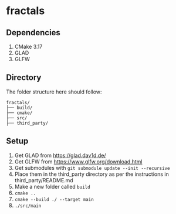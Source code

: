 # fractals

## Dependencies
1. CMake 3.17
2. GLAD
3. GLFW

## Directory
The folder structure here should follow:
```
fractals/
├── build/ 
├── cmake/
├── src/
├── third_party/
```

## Setup
1. Get GLAD from https://glad.dav1d.de/
2. Get GLFW from https://www.glfw.org/download.html
3. Get submodules with `git submodule update --init --recursive`
3. Place them in the third_party directory as per the instructions in third_party/README.md
4. Make a new folder called `build` 
5. `cmake ..`
6. `cmake --build ./ --target main`
7. `./src/main`
